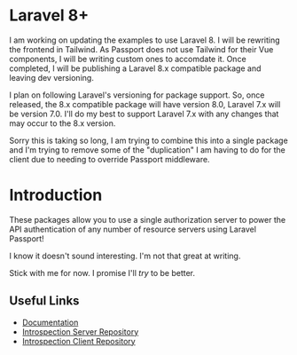 # Laravel 8+

I am working on updating the examples to use Laravel 8. I will be rewriting the frontend in Tailwind. As Passport does not use Tailwind for their Vue components, I will be writing custom ones to accomdate it. Once completed, I will be publishing a Laravel 8.x compatible package and leaving dev versioning.

I plan on following Laravel's versioning for package support. So, once released, the 8.x compatible package will have version 8.0, Laravel 7.x will be version 7.0. I'll do my best to support Laravel 7.x with any changes that may occur to the 8.x version.

Sorry this is taking so long, I am trying to combine this into a single package and I'm trying to remove some of the "duplication" I am having to do for the client due to needing to override Passport middleware.

# Introduction

These packages allow you to use a single authorization server to power the API authentication of any number of resource servers using Laravel Passport!

I know it doesn't sound interesting. I'm not that great at writing.

Stick with me for now. I promise I'll _try_ to be better.

## Useful Links

* [Documentation](https://rearmedhalo.gitbook.io/passport-introspection/)
* [Introspection Server Repository](https://github.com/DataHiveDevelopment/passport-introspection-server)
* [Introspection Client Repository](https://github.com/DataHiveDevelopment/passport-introspection-client)

